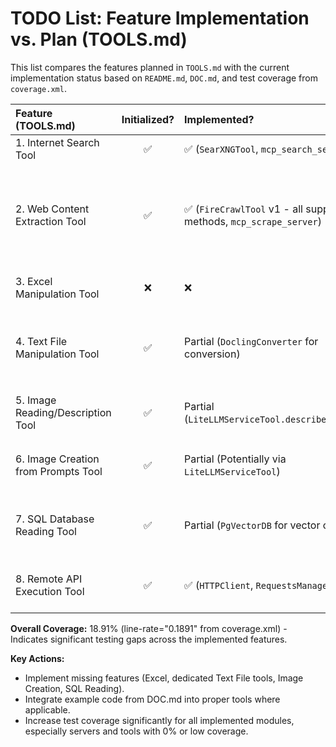# TODO List: Feature Implementation vs. Plan (TOOLS.md)

This list compares the features planned in `TOOLS.md` with the current implementation status based on `README.md`, `DOC.md`, and test coverage from `coverage.xml`.

| Feature (TOOLS.md)                 | Initialized? | Implemented?                                     | Tested? (Coverage File)             | Coverage % | Notes                                                                 |
| :--------------------------------- | :----------: | :----------------------------------------------- | :---------------------------------- | :--------: | :-------------------------------------------------------------------- |
| 1. Internet Search Tool            |      ✅      | ✅ (`SearXNGTool`, `mcp_search_server`)            | ✅ (`tools/search.py`)              |   22.68%   | `mcp_search_server.py` has 0% coverage. Needs tests.                  |
| 2. Web Content Extraction Tool | ✅ | ✅ (`FireCrawlTool` v1 - all supported methods, `mcp_scrape_server`) | ✅ (`tests/crawl/`) | 29.11% | `FireCrawlTool` updated to v1 API with supported methods for self-hosted mode. Tests moved to `tests/crawl/` directory. `mcp_scrape_server.py` has low coverage (9.47%). Needs more tests. `lxml` example exists but not integrated as a tool. |
| 3. Excel Manipulation Tool         |      ❌      | ❌                                               | ❌                                  |     -      | Feature not implemented. Examples (`openpyxl`, `pandas`) in DOC.md need integration. |
| 4. Text File Manipulation Tool     |      ✅      | Partial (`DoclingConverter` for conversion)      | ✅ (`tools/document.py`)            |     0%     | `DoclingConverter` needs tests. Basic read/write for specific formats (JSON, CSV, etc.) as described in TOOLS.md needs dedicated implementation and tests. |
| 5. Image Reading/Description Tool  |      ✅      | Partial (`LiteLLMServiceTool.describe_image`)            | ✅ (`tools/llm.py`)                 |   16.55%   | `LiteLLMServiceTool.describe_image` needs specific tests. Examples (`OpenCV`, `CLIP`) in DOC.md need integration or dedicated tools. |
| 6. Image Creation from Prompts Tool|      ✅      | Partial (Potentially via `LiteLLMServiceTool`)           | ✅ (`tools/llm.py`)                 |   16.55%   | Need explicit implementation and tests for image *creation*. DALL-E example in DOC.md needs integration or dedicated tool. |
| 7. SQL Database Reading Tool       |      ✅      | Partial (`PgVectorDB` for vector ops)            | ✅ (`tools/embedding.py`)           |   18.47%   | Need a general SQL reading tool as planned. Examples (`sqlite3`, `SQLAlchemy`) in DOC.md need integration or dedicated tool. `PgVectorDB` part has low coverage. |
| 8. Remote API Execution Tool       |      ✅      | ✅ (`HTTPClient`, `RequestsManager`)             | ✅ (`tools/http.py`)                |   18.44%   | Updated: Removed PUT/DELETE, added Gzip/JSON handling. Coverage still low. Needs more tests reflecting changes. |

**Overall Coverage:** 18.91% (line-rate="0.1891" from coverage.xml) - Indicates significant testing gaps across the implemented features.

**Key Actions:**
- Implement missing features (Excel, dedicated Text File tools, Image Creation, SQL Reading).
- Integrate example code from DOC.md into proper tools where applicable.
- Increase test coverage significantly for all implemented modules, especially servers and tools with 0% or low coverage.
